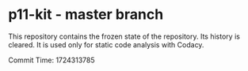 # p11-kit - master branch

This repository contains the frozen state of the repository.
Its history is cleared. It is used only for static code
analysis with Codacy.

Commit Time: 1724313785